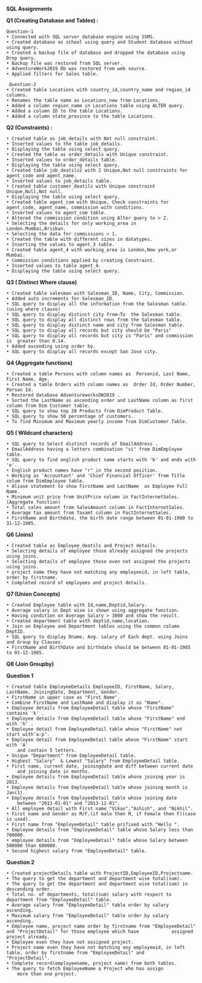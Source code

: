 **SQL Assignments**


**Q1 (Creating Database and Tables) :**

	Question-1
	• Connected with SQL server database engine using SSMS.
	• Created database as school using query and Student database without using query.
	• Created a backup file of database and dropped the database using Drop query.
	• Backup file was restored from SQL server.
	• AdventureWork2019 Db was restored from web source.
	• Applied filters for Sales table.

 	 Question-2
	• Created table Locations with country_id,country_name and region_id columns.
	• Renames the table name as Locations_new from Locations.
	• Added a column region_name in Locations table using ALTER query.
	• Added a column ID to the table Locations.
	• Added a column state_province to the table Locations.
	

**Q2 (Constraints) :**

	• Created table as job_details with Not null constraint.
	• Inserted values to the table job_details.
	• Displaying the table using select query.
	• Created the table as order_details with Unique constraint.
	• Inserted values to order_details table.
	• Displaying the table using select query.
	• Created table job_deatils2 with 2 Unique,Not null constraints for agent_code and agent_name.
	• Inserted values to job_details table.
	• Created table customer_deatils with Unique constraint Unique,Null,Not null.
	• Displaying the table using select query.
	• Created table agent_com with Unique, Check constraints for agent_code, agent_name, commission with conditions.
	• Inserted values to agent_com table.
	• Altered the commission condition using Alter query to > 2.
	• Selecting the details for only working_area in London.Mumbai,Brisban.
	• Selecting the data for commissions < 1.
	• Created the table with different sizes in datatypes.
	• Inserting the values to agent_3 table.
	• Created table agent_4 with working_area is London,New york,or Mumbai.
	• Commission conditions applied by creating Constraint.
	• Inserted values to table agent_4.
	• Displaying the table using select query.

**Q3 ( Distinct Where clause)**

	• Created table salesman with Salesman_ID, Name, City, Commission.
	• Added auto increments for Salesman_ID.
	• SQL query to display all the information from the Salesman table.(using where clause)
	• SQL query to display distinct city from—To  the Salesman table.
	• SQL query to display all distinct rows from the Salesman table.
	• SQL query to display distinct name and city from Salesman table.
	• SQL query to display all records but city should be "Paris"
	• SQL query to display all records but city is "Paris" and commission is  greater than 0.14.
	• Added ascending using order by.
	• SQL query to display all records except San Jose city.

**Q4 (Aggregate functions)**

	• Created a table Persons with column names as  Personid, Last Name, First Name, Age.
	• Created a table Orders with column names as  Order Id, Order Number, Person Id.
	• Restored database AdventureworksDW2019 .
	• Sorted the LastName as ascending order and LastName column as first column from Dim Customer table.
	• SQL query to show top 20 Products from DimProduct Table.
	• SQL query to show 50 percentage of customers.
	• To find Minimum and Maximum yearly income from DimCustomer Table.
	
**Q5 ( Wildcard characters)**

	• SQL query to Select distinct records of EmailAddress .
	• EmailAddress having a letters combination "vi" from DimEmployee table.
	• SQL query to find english product name starts with 'b' and ends with 'e'.
	• English product names have "r" in the second position.
	• Working as 'Accountant' and 'Chief Financial Officer' from Title colum from DimEmployee table.
	• Aliase statement to show FirstName and LastName  as Employee Full Name.
	• Minimum unit price from UnitPrice column in FactInternetSales.(Aggregate function)
	• Total sales amount from SalesAmount column in FactInternetSales.
	• Average tax amount from Taxamt column in FactInternetSales.
	• FirstName and Birthdate, the birth date range between 01-01-1980 to 31-12-1985.
	
**Q6 (Joins)**

	• Created table as Employee_deatils and Project details.
	• Selecting details of employee those already assigned the projects using joins.
	• Selecting details of employee those even not assigned the projects using joins.
	• project name they have not matching any employeeid, in left table, order by firstname.
	• Completed record of employees and project details.

**Q7 (Union Concepts)**

	• Created Employee table with Id,name,Deptid,Salary.
	• Average salary in Dept wise is shown using aggregate function.
	• Having condition on Average Salary > 3000 and show the result.
	• Created department table with deptid,name,location.
	• Join on Employee and Department tables using the common column DeptID.
	• SQL query to display Dname, Avg. salary of Each dept. using Joins and Group by Clauses.
	• FirstName and BirthDate and birthdate should be between 01-01-1985 to 01-12-1985.

**Q8 (Join Groupby)**

**Question 1**

	• Created table EmployeeDetails EmployeeID, FirstName, Salary, LastName, JoiningDate, Department, Gender.
	• FirstName in upper case as "First Name". 
	• Combine FirstName and LastName and display it as "Name".
	• Employee details from EmployeeDetail table whose "FirstName" contains 'k' .
	• Employee details from EmployeeDetail table whose "FirstName" end with 'h' .
	• Employee detail from EmployeeDetail table whose "FirstName" not start with’a-p’.
	• Employee detail from EmployeeDetail table whose "FirstName" start with 'A' 
		and contain 5 letters.
	• Unique "Department" from EmployeeDetail table.
	• Highest "Salary"  & Lowest "Salary" from EmployeeDetail table.
	• First name, current date, joiningdate and diff between current date 
		and joining date in months.
	• Employee details from EmployeeDetail table whose joining year is 2013.
	• Employee details from EmployeeDetail table whose joining month is Jan(1).
	• Employee details from EmployeeDetail table whose joining date 
		between "2013-01-01" and "2013-12-01".
	• All employee detail with First name "Vikas","Ashish", and "Nikhil".
	• First name and Gender as M/F.(if male then M, if Female then F)(case is used).
	• First name from "EmployeeDetail" table prifixed with "Hello ".
	• Employee details from "EmployeeDetail" table whose Salary less than 700000.
	• employee details from "EmployeeDetail" table whose Salary between 500000 than 600000.
	• Second highest salary from "EmployeeDetail" table.

**Question 2**

	• Created projectDetails table with ProjectID,EmployeeID,Projectname.
	• The query to get the department and department wise total(sum).
	• The query to get the department and department wise total(sum) in descending order.
	• Total no. of departments, total(sum) salary with respect to department from "EmployeeDetail" table.
	• Average salary from "EmployeeDetail" table order by salary ascending.
	• Maximum salary from "EmployeeDetail" table order by salary ascending.
	• Employee name, project name order by firstname from "EmployeeDetail" and "ProjectDetail" for those employee which have 			assigned project already.
	• Employee even they have not assigned project.
	• Project name even they have not matching any employeeid, in left table, order by firstname from "EmployeeDetail" and 			"ProjectDetail".
	• Complete record(employeename, project name) from both tables.
	• The query to fetch EmployeeName & Project who has assign
		more than one project.
